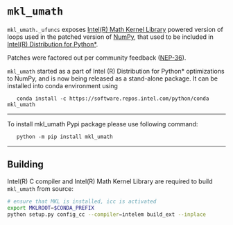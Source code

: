 # `mkl_umath`

`mkl_umath._ufuncs` exposes [Intel(R) Math Kernel Library](https://www.intel.com/content/www/us/en/developer/tools/oneapi/onemkl.html)
powered version of loops used in the patched version of [NumPy](https://numpy.org), that used to be included in
[Intel(R) Distribution for Python*](https://www.intel.com/content/www/us/en/developer/tools/oneapi/distribution-for-python.html).

Patches were factored out per community feedback ([NEP-36](https://numpy.org/neps/nep-0036-fair-play.html)).

`mkl_umath` started as a part of Intel (R) Distribution for Python* optimizations to NumPy, and is now being released 
as a stand-alone package. It can be installed into conda environment using 

```
   conda install -c https://software.repos.intel.com/python/conda mkl_umath
```

---

To install mkl_umath Pypi package please use following command:

```
   python -m pip install mkl_umath
```

---

## Building

Intel(R) C compiler and Intel(R) Math Kernel Library are required to build `mkl_umath` from source:

```sh
# ensure that MKL is installed, icc is activated
export MKLROOT=$CONDA_PREFIX
python setup.py config_cc --compiler=intelem build_ext --inplace
```
